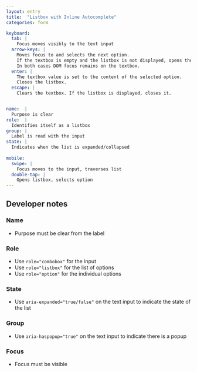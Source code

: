 ```yaml
---
layout: entry
title:  "Listbox with Inline Autocomplete"
categories: form

keyboard:
  tab: |
    Focus moves visibly to the text input
  arrow-keys: |
    Moves focus to and selects the next option. 
    If the textbox is empty and the listbox is not displayed, opens the listbox and moves visual focus to the next option.
    In both cases DOM focus remains on the textbox.
  enter: |
    The textbox value is set to the content of the selected option.
    Closes the listbox.
  escape: |
    Clears the textbox. If the listbox is displayed, closes it.


name:  |
  Purpose is clear
role:  |
  Identifies itself as a listbox
group: |
  Label is read with the input
state: |
  Indicates when the list is expanded/collapsed
      
mobile:
  swipe: |
    Focus moves to the input, traverses list
  double-tap: |
    Opens listbox, selects option
---
```



## Developer notes

### Name
- Purpose must be clear from the label

### Role
- Use `role="combobox"` for the input
- Use `role="listbox"` for the list of options
- Use `role="option"` for the individual options

### State
- Use `aria-expanded="true/false"` on the text input to indicate the state of the list

### Group
- Use `aria-haspopup="true"` on the text input to indicate there is a popup



### Focus
- Focus must be visible